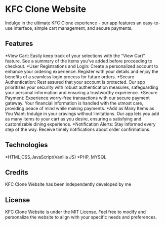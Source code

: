 # KFC Clone Website
Indulge in the ultimate KFC Clone experience - our app features an easy-to-use interface, simple cart management, and secure payments.

## Features

*View Cart: Easily keep track of your selections with the "View Cart" feature. See a summary of the items you've added before proceeding to checkout.
*User Registrations and Login: Create a personalized account to enhance your ordering experience. Register with your details and enjoy the benefits of a seamless login process for future orders.
*Secure Authentication: Rest assured that your account is protected. Our app prioritizes your security with robust authentication measures, safeguarding your personal information and ensuring a trustworthy experience.
*Secure Payment: Experience worry-free transactions with our secure payment gateway. Your financial information is handled with the utmost care, providing peace of mind while making payments.
*Add as Many Items as You Want: Indulge in your cravings without limitations. Our app lets you add as many items to your cart as you desire, ensuring a satisfying and customizable dining experience.
*Notification Alerts: Stay informed every step of the way. Receive timely notifications about order confirmations.

## Technologies

*HTML,CSS,JavaScript(Vanilla JS)
*PHP, MYSQL

## Credits

KFC Clone Website has been independently developed by me

## License
KFC Clone Website is under the MIT License.
Feel free to modify and personalize the website to align with your specific needs and preferences.
